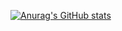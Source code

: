 [![Anurag's GitHub stats](https://github-readme-stats.vercel.app/api?username=Leon840113&theme=synthwave )](https://github.com/anuraghazra/github-readme-stats)
